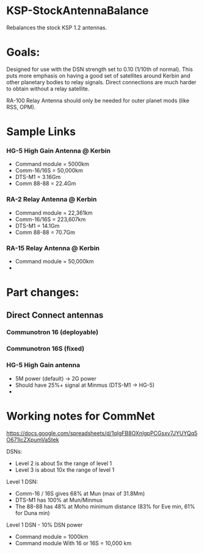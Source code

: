 # KSP-StockAntennaBalance
Rebalances the stock KSP 1.2 antennas.

# Goals:

Designed for use with the DSN strength set to 0.10 (1/10th of normal).
This puts more emphasis on having a good set of satellites around Kerbin and other planetary bodies to relay signals.
Direct connections are much harder to obtain without a relay satellite.

RA-100 Relay Antenna should only be needed for outer planet mods (like RSS, OPM).


# Sample Links

### HG-5 High Gain Antenna @ Kerbin
- Command module = 5000km
- Comm-16/16S = 50,000km
- DTS-M1 = 3.16Gm
- Comm 88-88 = 22.4Gm

### RA-2 Relay Antenna @ Kerbin
- Command module = 22,361km
- Comm-16/16S = 223,607km
- DTS-M1 = 14.1Gm
- Comm 88-88 = 70.7Gm

### RA-15 Relay Antenna @ Kerbin
- Command module = 50,000km
- 

# Part changes:

## Direct Connect antennas

### Communotron 16 (deployable)


### Communotron 16S (fixed)


### HG-5 High Gain antenna
- 5M power (default) -> 2G power
- Should have 25%+ signal at Minmus (DTS-M1 -> HG-5)
- 



# Working notes for CommNet

https://docs.google.com/spreadsheets/d/1qIgFB8OXnlgpPCGsxv7JYUYQq5O671IcZXpumVaStek

DSNs:
- Level 2 is about 5x the range of level 1
- Level 3 is about 10x the range of level 1

Level 1 DSN:
- Comm-16 / 16S gives 68% at Mun (max of 31.8Mm)
- DTS-M1 has 100% at Mun/Minmus
- The 88-88 has 48% at Moho minimum distance (83% for Eve min, 61% for Duna min)

Level 1 DSN - 10% DSN power
- Command module = 1000km
- Command module With 16 or 16S = 10,000 km

